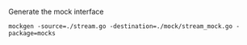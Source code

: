 Generate the mock interface
```shell
mockgen -source=./stream.go -destination=./mock/stream_mock.go -package=mocks
```
